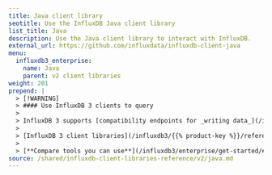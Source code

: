 ```yaml
---
title: Java client library
seotitle: Use the InfluxDB Java client library
list_title: Java
description: Use the Java client library to interact with InfluxDB.
external_url: https://github.com/influxdata/influxdb-client-java
menu:
  influxdb3_enterprise:
    name: Java
    parent: v2 client libraries
weight: 201
prepend: |
  > [!WARNING]
  > #### Use InfluxDB 3 clients to query
  > 
  > InfluxDB 3 supports [compatibility endpoints for _writing data_](/influxdb3/{{% product-key %}}/write-data/compatibility-apis/) using InfluxDB v2 and v1 tools. However, the `/api/v2/query` API endpoint and associated tooling, such as InfluxDB v2 client libraries and the `influx` CLI, _can't query_ data stored in {{% product-name %}}.
  > 
  > [InfluxDB 3 client libraries](/influxdb3/{{% product-key %}}/reference/client-libraries/v3/) are available that integrate with your code to write and query data stored in {{% product-name %}}.
  > 
  > [**Compare tools you can use**](/influxdb3/enterprise/get-started/#tools-to-use) to interact with {{% product-name %}}.
source: /shared/influxdb-client-libraries-reference/v2/java.md
---
```


<!-- The content for this page is at
// SOURCE content/shared/influxdb-client-libraries-reference/v2/java.md
-->